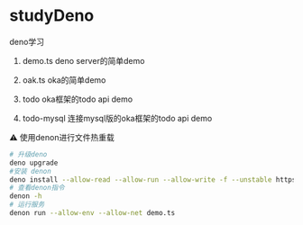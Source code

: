 # studyDeno
deno学习

1. demo.ts deno server的简单demo

2. oak.ts oka的简单demo

3. todo oka框架的todo api demo

4. todo-mysql 连接mysql版的oka框架的todo api demo

⚠️ 使用denon进行文件热重载
```bash
# 升级deno
deno upgrade
#安装 denon
deno install --allow-read --allow-run --allow-write -f --unstable https://deno.land/x/denon/denon.ts
# 查看denon指令
denon -h
# 运行服务
denon run --allow-env --allow-net demo.ts
```
